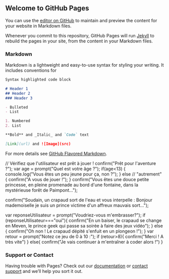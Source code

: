 ## Welcome to GitHub Pages

You can use the [editor on GitHub](https://github.com/Hindelstark/JS-Game-1/edit/master/README.md) to maintain and preview the content for your website in Markdown files.

Whenever you commit to this repository, GitHub Pages will run [Jekyll](https://jekyllrb.com/) to rebuild the pages in your site, from the content in your Markdown files.

### Markdown

Markdown is a lightweight and easy-to-use syntax for styling your writing. It includes conventions for

```markdown
Syntax highlighted code block

# Header 1
## Header 2
### Header 3

- Bulleted
- List

1. Numbered
2. List

**Bold** and _Italic_ and `Code` text

[Link](url) and ![Image](src)
```

For more details see [GitHub Flavored Markdown](https://guides.github.com/features/mastering-markdown/).

// Vérifiez que l'utilisateur est prêt à jouer !
confirm("Prêt pour l'aventure ?");
var age = prompt("Quel est votre âge ?");
if(age<13) {
console.log("Vous êtes un peu jeune pour ça, non ?");
}
else   // "autrement"
{
confirm("A vous de jouer !");
}
confirm("Vous êtes une douce petite princesse, en pleine promenade au bord d'une fontaine, dans la mystérieuse forêt de Paimpont...");

confirm("Soudain, un crapaud sort de l'eau et vous interpelle : Bonjour mademoiselle je suis un prince victime d'un affreux mauvais sort...");

var reponseUtilisateur = prompt("Voudriez-vous m'embrasser?");
    if (reponseUtilisateur==="oui"){
        confirm("En un baiser, le crapaud se change en Meven, le prince geek qui passe sa soirée à faire des jeux vidéo");
}
    else {
        confirm("Oh non ! Le crapaud dépité s'enfuit en un plongeon !");
}
var retour = prompt("Notez ce jeu de 0 à 10 :");
if (retour>8){
    confirm("Merci ! A très vite")
}
else{
    confirm("Je vais continuer à m'entraîner à coder alors !")
}

### Support or Contact

Having trouble with Pages? Check out our [documentation](https://help.github.com/categories/github-pages-basics/) or [contact support](https://github.com/contact) and we’ll help you sort it out.
